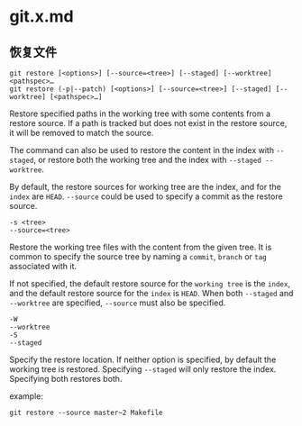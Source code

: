 # git.x.md

## 恢复文件

```git
git restore [<options>] [--source=<tree>] [--staged] [--worktree] <pathspec>…​
git restore (-p|--patch) [<options>] [--source=<tree>] [--staged] [--worktree] [<pathspec>…​]
```

Restore specified paths in the working tree with some contents from a restore source.
If a path is tracked but does not exist in the restore source, it will be removed to match the source.

The command can also be used to restore the content in the index with `--staged`, or restore both the working tree and the index with `--staged --worktree`.

By default, the restore sources for working tree are the index, and for the `index` are `HEAD`. `--source` could be used to specify a commit as the restore source.

```git
-s <tree>
--source=<tree>
```

Restore the working tree files with the content from the given tree. It is common to specify the source tree by naming a `commit`, `branch` or `tag` associated with it.

If not specified, the default restore source for the `working tree` is the `index`, and the default restore source for the `index` is `HEAD`.
When both `--staged` and `--worktree` are specified, `--source` must also be specified.

```git
-W
--worktree
-S
--staged
```

Specify the restore location.
If neither option is specified, by default the working tree is restored.
Specifying `--staged` will only restore the index. Specifying both restores both.

example:

```git
git restore --source master~2 Makefile
```

